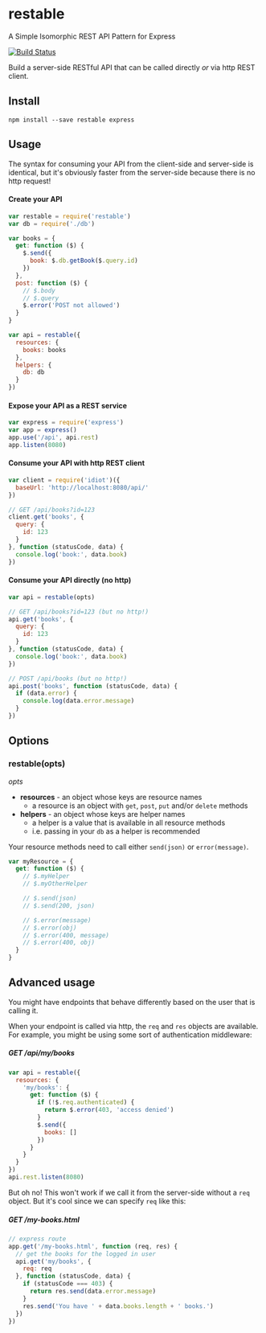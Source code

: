 # restable

A Simple Isomorphic REST API Pattern for Express

[![Build Status](https://travis-ci.org/will123195/restable.svg)](https://travis-ci.org/will123195/restable)

Build a server-side RESTful API that can be called directly *or* via http REST client.

## Install

```
npm install --save restable express
```

## Usage

The syntax for consuming your API from the client-side and server-side is identical, but it's obviously faster from the server-side because there is no http request!

#### Create your API

```js
var restable = require('restable')
var db = require('./db')

var books = {
  get: function ($) {
    $.send({
      book: $.db.getBook($.query.id)
    })
  },
  post: function ($) {
    // $.body
    // $.query
    $.error('POST not allowed')
  }
}

var api = restable({
  resources: {
    books: books
  },
  helpers: {
    db: db
  }
})
```

#### Expose your API as a REST service

```js
var express = require('express')
var app = express()
app.use('/api', api.rest)
app.listen(8080)
```

#### Consume your API with http REST client

```js
var client = require('idiot')({
  baseUrl: 'http://localhost:8080/api/'
})

// GET /api/books?id=123
client.get('books', {
  query: {
    id: 123
  }
}, function (statusCode, data) {
  console.log('book:', data.book)
})
```

#### Consume your API directly (no http)

```js
var api = restable(opts)

// GET /api/books?id=123 (but no http!)
api.get('books', {
  query: {
    id: 123
  }
}, function (statusCode, data) {
  console.log('book:', data.book)
})

// POST /api/books (but no http!)
api.post('books', function (statusCode, data) {
  if (data.error) {
    console.log(data.error.message)
  }
})
```


## Options

### restable(opts)
*opts*
- **resources** - an object whose keys are resource names
    - a resource is an object with `get`, `post`, `put` and/or `delete` methods
- **helpers** - an object whose keys are helper names
    - a helper is a value that is available in all resource methods
    - i.e. passing in your `db` as a helper is recommended

Your resource methods need to call either `send(json)` or `error(message)`.

```js
var myResource = {
  get: function ($) {
    // $.myHelper
    // $.myOtherHelper

    // $.send(json)
    // $.send(200, json)

    // $.error(message)
    // $.error(obj)
    // $.error(400, message)
    // $.error(400, obj)
  }
}
```


## Advanced usage

You might have endpoints that behave differently based on the user that is calling it.

When your endpoint is called via http, the `req` and `res` objects are available. For example, you might be using some sort of authentication middleware:

##### GET /api/my/books
```js
var api = restable({
  resources: {
    'my/books': {
      get: function ($) {
        if (!$.req.authenticated) {
          return $.error(403, 'access denied')
        }
        $.send({
          books: []
        })
      }
    }
  }
})
api.rest.listen(8080)
```

But oh no! This won't work if we call it from the server-side without a `req` object. But it's cool since we can specify `req` like this:

##### GET /my-books.html
```js
// express route
app.get('/my-books.html', function (req, res) {
  // get the books for the logged in user
  api.get('my/books', {
    req: req
  }, function (statusCode, data) {
    if (statusCode === 403) {
      return res.send(data.error.message)
    }
    res.send('You have ' + data.books.length + ' books.')
  })
})
```
